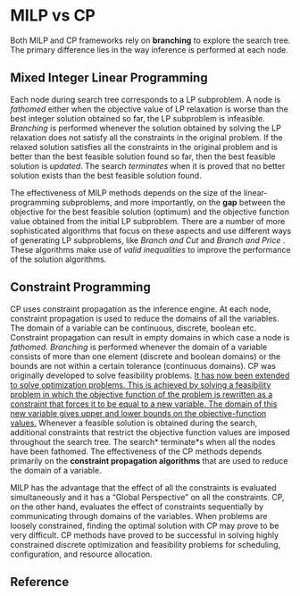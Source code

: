 # MILP vs CP

Both MILP and CP frameworks rely on **branching** to explore the search tree. The primary difference lies in the way inference is performed at each node.

## Mixed Integer Linear Programming

Each node during search tree corresponds to a LP subproblem. A node is *fathomed* either when the objective value of LP relaxation is worse than the best integer solution obtained so far, the LP subproblem is infeasible. *Branching* is performed whenever the solution obtained by solving the LP relaxation does not satisfy all the constraints in the original problem. If the relaxed solution satisfies all the constraints in the original problem and is better than the best feasible solution found so far, then the best feasible solution is *updated*. The search *terminates* when it is proved that no better solution exists than the best feasible solution found.

The effectiveness of MILP methods depends on the size of the linear-programming subproblems, and more importantly, on the **gap** between the objective for the best feasible solution (optimum) and the objective function value obtained from the initial LP subproblem. There are a number of more sophisticated algorithms that focus on these aspects and use different ways of generating LP subproblems, like *Branch and Cut* and *Branch and Price* . These algorithms make use of *valid inequalities* to improve the performance of the solution algorithms.

## Constraint Programming

CP uses constraint propagation as the inference engine. At each node, constraint propagation is used to reduce the domains of all the variables. The domain of a variable can be continuous, discrete, boolean etc. Constraint propagation can result in empty domains in which case a node is *fathomed*. *Branching* is performed whenever the domain of a variable consists of more than one element (discrete and boolean domains) or the bounds are not within a certain tolerance (continuous domains). CP was originally developed to solve feasibility problems. <u>It has now been extended to solve optimization problems. This is achieved by solving a feasibility problem in which the objective function of the problem is rewritten as a constraint that forces it to be equal to a new variable. The domain of this new variable gives upper and lower bounds on the objective-function values.</u>  Whenever a feasible solution is obtained during the search, additional constraints that restrict the objective function values are imposed throughout the search tree. The search* terminate*s when all the nodes have been fathomed. The effectiveness of the CP methods depends primarily on the **constraint propagation algorithms** that are used to reduce the domain of a variable.

MILP has the advantage that the effect of all the constraints is evaluated simultaneously and it has a “Global Perspective” on all the constraints. CP, on the other hand, evaluates the effect of constraints sequentially by communicating through domains of the variables. When problems are loosely constrained, finding the optimal solution with CP may prove to be very difficult. 
CP methods have proved to be successful in solving highly constrained discrete optimization 
and feasibility problems for scheduling, configuration, and resource allocation.

## Reference

[^1]: Jain, V., & Grossmann, I. E. (2001). Algorithms for Hybrid MILP/CP Models for a Class of Optimization Problems. INFORMS Journal on Computing, 13(4), 258–276. https://doi.org/10.1287/ijoc.13.4.258.9733

